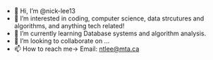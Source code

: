 - 👋 Hi, I’m @nick-lee13
- 👀 I’m interested in coding, computer science, data strcutures and algorithms, and anything tech related!
- 🌱 I’m currently learning Database systems and algorithm analysis.
- 💞️ I’m looking to collaborate on ...
- 📫 How to reach me-> Email: ntlee@mta.ca
